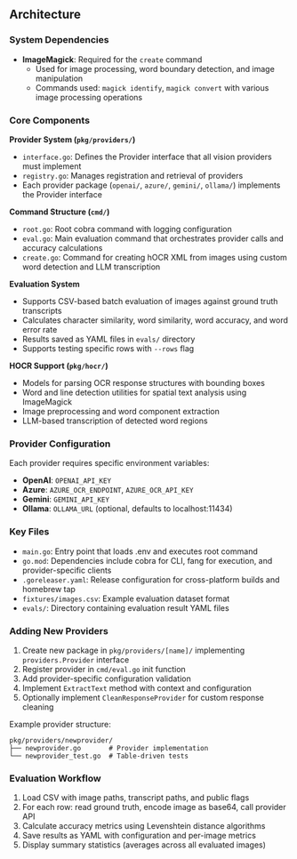 ## Architecture

### System Dependencies

- **ImageMagick**: Required for the `create` command
  - Used for image processing, word boundary detection, and image manipulation
  - Commands used: `magick identify`, `magick convert` with various image processing operations

### Core Components

**Provider System (`pkg/providers/`)**
- `interface.go`: Defines the Provider interface that all vision providers must implement
- `registry.go`: Manages registration and retrieval of providers
- Each provider package (`openai/`, `azure/`, `gemini/`, `ollama/`) implements the Provider interface

**Command Structure (`cmd/`)**
- `root.go`: Root cobra command with logging configuration
- `eval.go`: Main evaluation command that orchestrates provider calls and accuracy calculations
- `create.go`: Command for creating hOCR XML from images using custom word detection and LLM transcription

**Evaluation System**
- Supports CSV-based batch evaluation of images against ground truth transcripts
- Calculates character similarity, word similarity, word accuracy, and word error rate
- Results saved as YAML files in `evals/` directory
- Supports testing specific rows with `--rows` flag

**HOCR Support (`pkg/hocr/`)**
- Models for parsing OCR response structures with bounding boxes
- Word and line detection utilities for spatial text analysis using ImageMagick
- Image preprocessing and word component extraction
- LLM-based transcription of detected word regions

### Provider Configuration

Each provider requires specific environment variables:
- **OpenAI**: `OPENAI_API_KEY`
- **Azure**: `AZURE_OCR_ENDPOINT`, `AZURE_OCR_API_KEY`  
- **Gemini**: `GEMINI_API_KEY`
- **Ollama**: `OLLAMA_URL` (optional, defaults to localhost:11434)

### Key Files

- `main.go`: Entry point that loads .env and executes root command
- `go.mod`: Dependencies include cobra for CLI, fang for execution, and provider-specific clients
- `.goreleaser.yaml`: Release configuration for cross-platform builds and homebrew tap
- `fixtures/images.csv`: Example evaluation dataset format
- `evals/`: Directory containing evaluation result YAML files

### Adding New Providers

1. Create new package in `pkg/providers/[name]/` implementing `providers.Provider` interface
2. Register provider in `cmd/eval.go` init function
3. Add provider-specific configuration validation
4. Implement `ExtractText` method with context and configuration
5. Optionally implement `CleanResponseProvider` for custom response cleaning

Example provider structure:
```
pkg/providers/newprovider/
├── newprovider.go       # Provider implementation
└── newprovider_test.go  # Table-driven tests
```

### Evaluation Workflow

1. Load CSV with image paths, transcript paths, and public flags
2. For each row: read ground truth, encode image as base64, call provider API
3. Calculate accuracy metrics using Levenshtein distance algorithms
4. Save results as YAML with configuration and per-image metrics
5. Display summary statistics (averages across all evaluated images)
